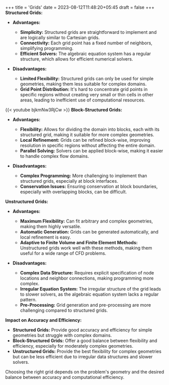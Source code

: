 +++
title = 'Grids'
date = 2023-08-12T11:48:20+05:45
draft = false
+++
**Structured Grids:**
- **Advantages:**
  - **Simplicity:** Structured grids are straightforward to implement and are logically similar to Cartesian grids.
  - **Connectivity:** Each grid point has a fixed number of neighbors, simplifying programming.
  - **Efficient Solvers:** The algebraic equation system has a regular structure, which allows for efficient numerical solvers.
  
- **Disadvantages:**
  - **Limited Flexibility:** Structured grids can only be used for simple geometries, making them less suitable for complex domains.
  - **Grid Point Distribution:** It's hard to concentrate grid points in specific regions without creating very small or thin cells in other areas, leading to inefficient use of computational resources.

{{< youtube bjkmNw3RjCw >}}
**Block-Structured Grids:**
- **Advantages:**
  - **Flexibility:** Allows for dividing the domain into blocks, each with its structured grid, making it suitable for more complex geometries.
  - **Local Refinement:** Grids can be refined block-wise, improving resolution in specific regions without affecting the entire domain.
  - **Parallel Solving:** Solvers can be applied block-wise, making it easier to handle complex flow domains.
  
- **Disadvantages:**
  - **Complex Programming:** More challenging to implement than structured grids, especially at block interfaces.
  - **Conservation Issues:** Ensuring conservation at block boundaries, especially with overlapping blocks, can be difficult.

**Unstructured Grids:**
- **Advantages:**
  - **Maximum Flexibility:** Can fit arbitrary and complex geometries, making them highly versatile.
  - **Automatic Generation:** Grids can be generated automatically, and local refinement is easy.
  - **Adaptive to Finite Volume and Finite Element Methods:** Unstructured grids work well with these methods, making them useful for a wide range of CFD problems.
  
- **Disadvantages:**
  - **Complex Data Structure:** Requires explicit specification of node locations and neighbor connections, making programming more complex.
  - **Irregular Equation System:** The irregular structure of the grid leads to slower solvers, as the algebraic equation system lacks a regular pattern.
  - **Pre-Processing:** Grid generation and pre-processing are more challenging compared to structured grids.

**Impact on Accuracy and Efficiency:**
- **Structured Grids:** Provide good accuracy and efficiency for simple geometries but struggle with complex domains.
- **Block-Structured Grids:** Offer a good balance between flexibility and efficiency, especially for moderately complex geometries.
- **Unstructured Grids:** Provide the best flexibility for complex geometries but can be less efficient due to irregular data structures and slower solvers.

Choosing the right grid depends on the problem's geometry and the desired balance between accuracy and computational efficiency.